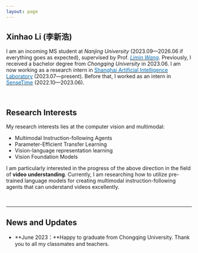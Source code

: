 ```yaml
---
layout: page
---
```


## Xinhao Li (李新浩)

<!-- <img src="https://leexinhao.github.io/xinhaoli.jpg" class="floatpic" width="360" height="480"> -->

I am an incoming MS student at *Nanjing University* (2023.09—2026.06 if everything goes as expected), supervised by Prof. [*<font color="#006ab1">Limin Wang</font>*](https://scholar.google.com.hk/citations?user=HEuN8PcAAAAJ&hl=zh-CN&oi=ao). Previously, I received a bachelor degree from *Chongqing University* in 2023.06.
I am now working as a research intern in [<font color="#006ab1">Shanghai Artificial Intelligence Laboratory</font>](https://www.shlab.org.cn/) (2023.07—present). Before that, I worked as an intern in [<font color="#006ab1">SenseTime</font>](https://www.sensetime.com) (2022.10—2023.06).

<br>

<!-- ## Academic Background

**<font color='red'>[Highlight]</font> I am looking for PhD to start in 2025 Fall. Contact me if you have any leads!** [talk with me](https://calendly.com/lancecai/meet-with-lance)

- **Sep 2020 - June 2024:** Fuzhou University (BEng)
- **Sep 2020 - May 2024:** Maynooth University (BSc)
- **June 2022 - Nov 2022:** Cambridge University (Intern)

<br>

--- -->

## Research Interests

My research interests lies at the computer vision and multimodal:

- Multimodal Instruction-following Agents
- Parameter-Efficient Transfer Learning
- Vision-language representation learning
- Vision Foundation Models

I am particularly interested in the progress of the above direction in the field of **video understanding**. Currently, I am researching how to utilize pre-trained language models for creating multimodal instruction-following agents that can understand videos excellently.


<br>

---

## News and Updates

- **June 2023：**Happy to graduate from Chongqing University. Thank you to all my classmates and teachers.

<br>

